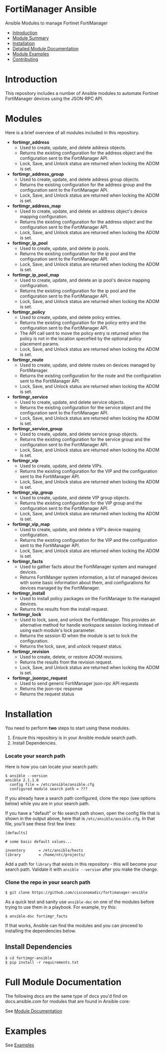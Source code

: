 # FortiManager Ansible
Ansible Modules to manage Fortinet FortiManager

* [Introduction](#introduction)
* [Module Summary](#modules)
* [Installation](#installation)
* [Detailed Module Documentation](#full-module-documentation)
* [Module Examples](#examples)
* [Contributing](#contributing)

# Introduction

This repository includes a number of Ansible modules to automate Fortinet FortiManager devices using the JSON-RPC API.

# Modules

Here is a brief overview of all modules included in this repository.

* **fortimgr_address**
  + Used to create, update, and delete address objects.
  + Returns the existing configuration for the address object and the configuration sent to the FortiManager API.
  + Lock, Save, and Unlock status are returned when locking the ADOM is set.
* **fortimgr_address_group**
  + Used to create, update, and delete address group objects.
  + Returns the existing configuration for the address group and the configuration sent to the FortiManager API.
  + Lock, Save, and Unlock status are returned when locking the ADOM is set.
* **fortimgr_address_map**
  + Used to create, update, and delete an address object's device mapping configuration.
  + Returns the existing configuration for the address object and the configuration sent to the FortiManager API.
  + Lock, Save, and Unlock status are returned when locking the ADOM is set.
* **fortimgr_ip_pool**
  + Used to create, update, and delete ip pools.
  + Returns the existing configuration for the ip pool and the configuration sent to the FortiManager API.
  + Lock, Save, and Unlock status are returned when locking the ADOM is set.
* **fortimgr_ip_pool_map**
  + Used to create, update, and delete an ip pool's device mapping configuration.
  + Returns the existing configuration for the ip pool and the configuration sent to the FortiManager API.
  + Lock, Save, and Unlock status are returned when locking the ADOM is set.
* **fortimgr_policy**
  + Used to create, update, and delete policy entries.
  + Returns the existing configuration for the policy entry and the configuration sent to the FortiManager API.
  + The API call sent to move the policy entry is returned when the policy is not in the location specefied by the optional policy placement params.
  + Lock, Save, and Unlock status are returned when locking the ADOM is set.
* **fortimgr_route**
  + Used to create, update, and delete routes on devices managed by FortiManager.
  + Returns the existing configuration for the route and the configuration sent to the FortiManager API.
  + Lock, Save, and Unlock status are returned when locking the ADOM is set.
* **fortimgr_service**
  + Used to create, update, and delete service objects.
  + Returns the existing configuration for the service object and the configuration sent to the FortiManager API.
  + Lock, Save, and Unlock status are returned when locking the ADOM is set.
* **fortimgr_service_group**
  + Used to create, update, and delete service group objects.
  + Returns the existing configuration for the service group and the configuration sent to the FortiManager API.
  + Lock, Save, and Unlock status are returned when locking the ADOM is set.
* **fortimgr_vip**
  + Used to create, update, and delete VIPs.
  + Returns the existing configuration for the VIP and the configuration sent to the FortiManager API.
  + Lock, Save, and Unlock status are returned when locking the ADOM is set.
* **fortimgr_vip_group**
  + Used to create, update, and delete VIP group objects.
  + Returns the existing configuration for the VIP group and the configuration sent to the FortiManager API.
  + Lock, Save, and Unlock status are returned when locking the ADOM is set.
* **fortimgr_vip_map**
  + Used to create, update, and delete a VIP's device mapping configuration.
  + Returns the existing configuration for the VIP and the configuration sent to the FortiManager API.
  + Lock, Save, and Unlock status are returned when locking the ADOM is set.
* **fortimgr_facts**
  + Used to gather facts about the FortiManager system and managed devices.
  + Returns FortiManger system information, a list of managed devices with some basic information about them, and configurations for devices managed by the FortiManager.
* **fortimgr_install**
  + Used to install policy packages on the FortiManager to the managed devices.
  + Returns the results from the install request.
* **fortimgr_lock**
  + Used to lock, save, and unlock the FortiManager. This provides an alternative method for handle workspace session locking instead of using each module's lock parameter.
  + Returns the session ID when the module is set to lock the configuration.
  + Returns the lock, save, and unlock request status.
* **fortimgr_revision**
  + Used to create, delete, or restore ADOM revisions.
  + Returns the results from the revision request.
  + Lock, Save, and Unlock status are returned when locking the ADOM is set.
* **fortimgr_jsonrpc_request**
  + Used to send generic FortiManager json-rpc API requests
  + Returns the json-rpc response
  + Returns the request status


# Installation

You need to perform **two** steps to start using these modules.

1. Ensure this repository is in your Ansible module search path.
2. Install Dependencies.

### Locate your search path
Here is how you can locate your search path:
```
$ ansible --version
ansible 2.1.1.0
  config file = /etc/ansible/ansible.cfg
  configured module search path = ???
```

If you already have a search path configured, clone the repo (see options below) while you are in your search path.

If you have a "default" or No search path shown, open the config file that is shown in the output above, here that is `/etc/ansible/ansible.cfg`.  In that file, you'll see these first few lines:
```
[defaults]

# some basic default values...

inventory      = /etc/ansible/hosts
library        = /home/ntc/projects/
```

Add a path for `library` that exists in this repository - this will become your search path. Validate it with `ansible --version` after you make the change.

### Clone the repo in your search path

```
$ git clone https://github.com/cisconomadic/fortimanager-ansible
```

As a quick test and sanity use `ansible-doc` on one of the modules before trying to use them in a playbook.  For example, try this:
```
$ ansible-doc fortimgr_facts
```

If that works, Ansible can find the modules and you can proceed to installing the dependencies below.

## Install Dependencies
```
$ cd fortimgr-ansible
$ pip install -r requirements.txt
```


# Full Module Documentation

The following docs are the same type of docs you'd find on docs.ansible.com for modules that are found in Ansible core:

See [Module Documentation](Module_Docs/fortimgr_module_docs.md)

# Examples
See [Examples](examples.md)
